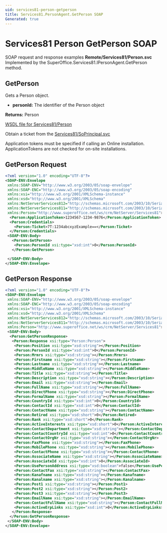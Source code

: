 ```yaml
---
uid: services81-person-getperson
title: Services81.PersonAgent.GetPerson SOAP
Generated: true
---
```


# Services81 Person GetPerson SOAP

SOAP request and response examples **Remote/Services81/Person.svc**
Implemented by the <see cref="M:SuperOffice.Services81.IPersonAgent.GetPerson">SuperOffice.Services81.IPersonAgent.GetPerson</see> method.

## GetPerson

Gets a Person object.

* **personId:** The identifier of the Person object

**Returns:** Person


[WSDL file for Services81/Person](../Services81-Person.md)

Obtain a ticket from the [Services81/SoPrincipal.svc](../SoPrincipal/index.md)

Application tokens must be specified if calling an Online installation. ApplicationTokens are not checked for on-site installations.

## GetPerson Request

```xml
<?xml version="1.0" encoding="UTF-8"?>
<SOAP-ENV:Envelope
 xmlns:SOAP-ENV="http://www.w3.org/2003/05/soap-envelope"
 xmlns:SOAP-ENC="http://www.w3.org/2003/05/soap-encoding"
 xmlns:xsi="http://www.w3.org/2001/XMLSchema-instance"
 xmlns:xsd="http://www.w3.org/2001/XMLSchema"
 xmlns:NetServerServices812="http://schemas.microsoft.com/2003/10/Serialization/Arrays"
 xmlns:NetServerServices811="http://schemas.microsoft.com/2003/10/Serialization/"
 xmlns:Person="http://www.superoffice.net/ws/crm/NetServer/Services81">
  <Person:ApplicationToken>1234567-1234-9876</Person:ApplicationToken>
  <Person:Credentials>
    <Person:Ticket>7T:1234abcxyzExample==</Person:Ticket>
  </Person:Credentials>
 <SOAP-ENV:Body>
   <Person:GetPerson>
    <Person:PersonId xsi:type="xsd:int">0</Person:PersonId>
   </Person:GetPerson>

 </SOAP-ENV:Body>
</SOAP-ENV:Envelope>

```


## GetPerson Response

```xml
<?xml version="1.0" encoding="UTF-8"?>
<SOAP-ENV:Envelope
 xmlns:SOAP-ENV="http://www.w3.org/2003/05/soap-envelope"
 xmlns:SOAP-ENC="http://www.w3.org/2003/05/soap-encoding"
 xmlns:xsi="http://www.w3.org/2001/XMLSchema-instance"
 xmlns:xsd="http://www.w3.org/2001/XMLSchema"
 xmlns:NetServerServices812="http://schemas.microsoft.com/2003/10/Serialization/Arrays"
 xmlns:NetServerServices811="http://schemas.microsoft.com/2003/10/Serialization/"
 xmlns:Person="http://www.superoffice.net/ws/crm/NetServer/Services81">
 <SOAP-ENV:Body>
  <Person:GetPersonResponse>
   <Person:Response xsi:type="Person:Person">
    <Person:Position xsi:type="xsd:string"></Person:Position>
    <Person:PersonId xsi:type="xsd:int">0</Person:PersonId>
    <Person:Mrmrs xsi:type="xsd:string"></Person:Mrmrs>
    <Person:Firstname xsi:type="xsd:string"></Person:Firstname>
    <Person:Lastname xsi:type="xsd:string"></Person:Lastname>
    <Person:MiddleName xsi:type="xsd:string"></Person:MiddleName>
    <Person:Title xsi:type="xsd:string"></Person:Title>
    <Person:Description xsi:type="xsd:string"></Person:Description>
    <Person:Email xsi:type="xsd:string"></Person:Email>
    <Person:FullName xsi:type="xsd:string"></Person:FullName>
    <Person:DirectPhone xsi:type="xsd:string"></Person:DirectPhone>
    <Person:FormalName xsi:type="xsd:string"></Person:FormalName>
    <Person:CountryId xsi:type="xsd:int">0</Person:CountryId>
    <Person:ContactId xsi:type="xsd:int">0</Person:ContactId>
    <Person:ContactName xsi:type="xsd:string"></Person:ContactName>
    <Person:Retired xsi:type="xsd:short">0</Person:Retired>
    <Person:Rank xsi:type="xsd:short">0</Person:Rank>
    <Person:ActiveInterests xsi:type="xsd:short">0</Person:ActiveInterests>
    <Person:ContactDepartment xsi:type="xsd:string"></Person:ContactDepartment>
    <Person:ContactCountryId xsi:type="xsd:int">0</Person:ContactCountryId>
    <Person:ContactOrgNr xsi:type="xsd:string"></Person:ContactOrgNr>
    <Person:FaxPhone xsi:type="xsd:string"></Person:FaxPhone>
    <Person:MobilePhone xsi:type="xsd:string"></Person:MobilePhone>
    <Person:ContactPhone xsi:type="xsd:string"></Person:ContactPhone>
    <Person:AssociateName xsi:type="xsd:string"></Person:AssociateName>
    <Person:AssociateId xsi:type="xsd:int">0</Person:AssociateId>
    <Person:UsePersonAddress xsi:type="xsd:boolean">false</Person:UsePersonAddress>
    <Person:ContactFax xsi:type="xsd:string"></Person:ContactFax>
    <Person:Kanafname xsi:type="xsd:string"></Person:Kanafname>
    <Person:Kanalname xsi:type="xsd:string"></Person:Kanalname>
    <Person:Post1 xsi:type="xsd:string"></Person:Post1>
    <Person:Post2 xsi:type="xsd:string"></Person:Post2>
    <Person:Post3 xsi:type="xsd:string"></Person:Post3>
    <Person:EmailName xsi:type="xsd:string"></Person:EmailName>
    <Person:ContactFullName xsi:type="xsd:string"></Person:ContactFullName>
    <Person:ActiveErpLinks xsi:type="xsd:int">0</Person:ActiveErpLinks>
   </Person:Response>
  </Person:GetPersonResponse>
 </SOAP-ENV:Body>
</SOAP-ENV:Envelope>

```

